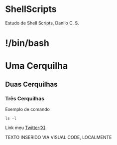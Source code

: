 # ShellScripts
Estudo de Shell Scripts, Danilo C. S.

# !/bin/bash

# Uma Cerquilha
## Duas Cerquilhas
### Três Cerquilhas

Exemplo de comando
```
ls -l
```

Link meu [Twitter(X)](https://twitter.com/nilo1206).

TEXTO INSERIDO VIA VISUAL CODE, LOCALMENTE